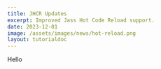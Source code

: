 ```yaml
---
title: JHCR Updates
excerpt: Improved Jass Hot Code Reload support.
date: 2023-12-01
image: /assets/images/news/hot-reload.png
layout: tutorialdoc
---
```


Hello
